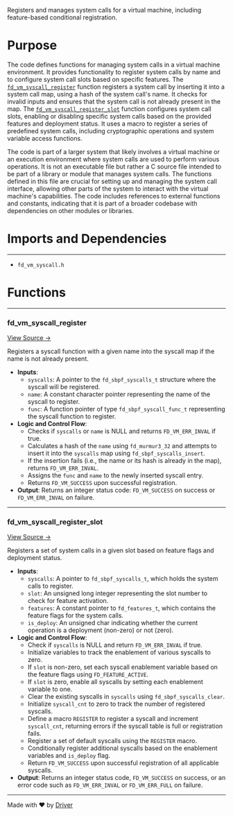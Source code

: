 <!--------------------------------------------------------------------------------->
<!-- IMPORTANT: This file is auto-generated by Driver (https://driver.ai). -------->
<!-- Manual edits may be overwritten on future commits. --------------------------->
<!--------------------------------------------------------------------------------->

Registers and manages system calls for a virtual machine, including feature-based conditional registration.

# Purpose
The code defines functions for managing system calls in a virtual machine environment. It provides functionality to register system calls by name and to configure system call slots based on specific features. The [`fd_vm_syscall_register`](<#fd_vm_syscall_register>) function registers a system call by inserting it into a system call map, using a hash of the system call's name. It checks for invalid inputs and ensures that the system call is not already present in the map. The [`fd_vm_syscall_register_slot`](<#fd_vm_syscall_register_slot>) function configures system call slots, enabling or disabling specific system calls based on the provided features and deployment status. It uses a macro to register a series of predefined system calls, including cryptographic operations and system variable access functions.

The code is part of a larger system that likely involves a virtual machine or an execution environment where system calls are used to perform various operations. It is not an executable file but rather a C source file intended to be part of a library or module that manages system calls. The functions defined in this file are crucial for setting up and managing the system call interface, allowing other parts of the system to interact with the virtual machine's capabilities. The code includes references to external functions and constants, indicating that it is part of a broader codebase with dependencies on other modules or libraries.
# Imports and Dependencies

---
- `fd_vm_syscall.h`


# Functions

---
### fd\_vm\_syscall\_register<!-- {{#callable:fd_vm_syscall_register}} -->
[View Source →](<../../../../../../src/flamenco/vm/syscall/fd_vm_syscall.c#L3>)

Registers a syscall function with a given name into the syscall map if the name is not already present.
- **Inputs**:
    - `syscalls`: A pointer to the `fd_sbpf_syscalls_t` structure where the syscall will be registered.
    - `name`: A constant character pointer representing the name of the syscall to register.
    - `func`: A function pointer of type `fd_sbpf_syscall_func_t` representing the syscall function to register.
- **Logic and Control Flow**:
    - Checks if `syscalls` or `name` is NULL and returns `FD_VM_ERR_INVAL` if true.
    - Calculates a hash of the `name` using `fd_murmur3_32` and attempts to insert it into the `syscalls` map using `fd_sbpf_syscalls_insert`.
    - If the insertion fails (i.e., the name or its hash is already in the map), returns `FD_VM_ERR_INVAL`.
    - Assigns the `func` and `name` to the newly inserted syscall entry.
    - Returns `FD_VM_SUCCESS` upon successful registration.
- **Output**: Returns an integer status code: `FD_VM_SUCCESS` on success or `FD_VM_ERR_INVAL` on failure.


---
### fd\_vm\_syscall\_register\_slot<!-- {{#callable:fd_vm_syscall_register_slot}} -->
[View Source →](<../../../../../../src/flamenco/vm/syscall/fd_vm_syscall.c#L18>)

Registers a set of system calls in a given slot based on feature flags and deployment status.
- **Inputs**:
    - `syscalls`: A pointer to `fd_sbpf_syscalls_t`, which holds the system calls to register.
    - `slot`: An unsigned long integer representing the slot number to check for feature activation.
    - `features`: A constant pointer to `fd_features_t`, which contains the feature flags for the system calls.
    - `is_deploy`: An unsigned char indicating whether the current operation is a deployment (non-zero) or not (zero).
- **Logic and Control Flow**:
    - Check if `syscalls` is NULL and return `FD_VM_ERR_INVAL` if true.
    - Initialize variables to track the enablement of various syscalls to zero.
    - If `slot` is non-zero, set each syscall enablement variable based on the feature flags using `FD_FEATURE_ACTIVE`.
    - If `slot` is zero, enable all syscalls by setting each enablement variable to one.
    - Clear the existing syscalls in `syscalls` using `fd_sbpf_syscalls_clear`.
    - Initialize `syscall_cnt` to zero to track the number of registered syscalls.
    - Define a macro `REGISTER` to register a syscall and increment `syscall_cnt`, returning errors if the syscall table is full or registration fails.
    - Register a set of default syscalls using the `REGISTER` macro.
    - Conditionally register additional syscalls based on the enablement variables and `is_deploy` flag.
    - Return `FD_VM_SUCCESS` upon successful registration of all applicable syscalls.
- **Output**: Returns an integer status code, `FD_VM_SUCCESS` on success, or an error code such as `FD_VM_ERR_INVAL` or `FD_VM_ERR_FULL` on failure.



---
Made with ❤️ by [Driver](https://www.driver.ai/)